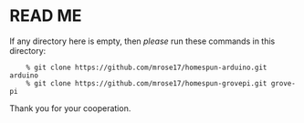 # READ ME
If any directory here is empty,
then _please_ run these commands in this directory:

        % git clone https://github.com/mrose17/homespun-arduino.git arduino
        % git clone https://github.com/mrose17/homespun-grovepi.git grove-pi

Thank you for your cooperation.
